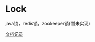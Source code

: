 # Lock
java锁，redis锁，zookeeper锁(暂未实现)

[文档记录](https://github.com/LxyTe/Lock/blob/master/lock-java/src/main/resources/%E6%96%87%E6%A1%A3%E8%AE%B0%E5%BD%95)

